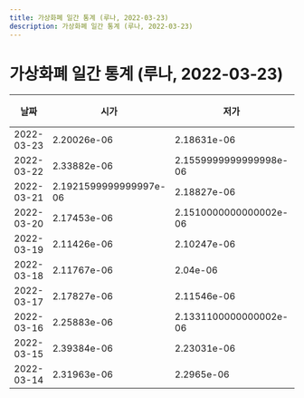 ```yaml
---
title: 가상화폐 일간 통계 (루나, 2022-03-23)
description: 가상화폐 일간 통계 (루나, 2022-03-23)
---
```



가상화폐 일간 통계 (루나, 2022-03-23)
===

|날짜|시가|저가|고가|종가|비고|
|--|--|--|--|--|--|
|2022-03-23|2.20026e-06|2.18631e-06|2.27561e-06|2.2004899999999997e-06|    |
|2022-03-22|2.33882e-06|2.1559999999999998e-06|2.37452e-06|2.20027e-06|    |
|2022-03-21|2.1921599999999997e-06|2.18827e-06|2.37722e-06|2.3379799999999998e-06|    |
|2022-03-20|2.17453e-06|2.1510000000000002e-06|2.25376e-06|2.19351e-06|    |
|2022-03-19|2.11426e-06|2.10247e-06|2.2200000000000003e-06|2.17453e-06|    |
|2022-03-18|2.11767e-06|2.04e-06|2.13435e-06|2.11486e-06|    |
|2022-03-17|2.17827e-06|2.11546e-06|2.20917e-06|2.117e-06|    |
|2022-03-16|2.25883e-06|2.1331100000000002e-06|2.26546e-06|2.16659e-06|    |
|2022-03-15|2.39384e-06|2.23031e-06|2.43581e-06|2.2589799999999998e-06|    |
|2022-03-14|2.31963e-06|2.2965e-06|2.42253e-06|2.39384e-06|    |
